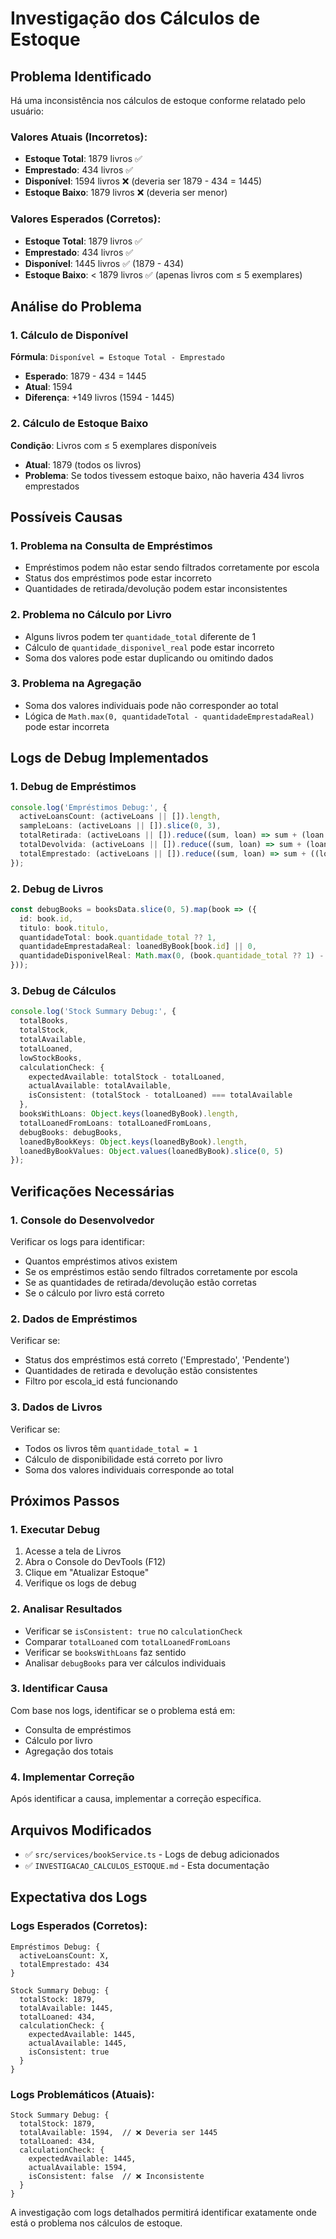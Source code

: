 # Investigação dos Cálculos de Estoque

## Problema Identificado

Há uma inconsistência nos cálculos de estoque conforme relatado pelo usuário:

### Valores Atuais (Incorretos):
- **Estoque Total**: 1879 livros ✅
- **Emprestado**: 434 livros ✅
- **Disponível**: 1594 livros ❌ (deveria ser 1879 - 434 = 1445)
- **Estoque Baixo**: 1879 livros ❌ (deveria ser menor)

### Valores Esperados (Corretos):
- **Estoque Total**: 1879 livros ✅
- **Emprestado**: 434 livros ✅
- **Disponível**: 1445 livros ✅ (1879 - 434)
- **Estoque Baixo**: < 1879 livros ✅ (apenas livros com ≤ 5 exemplares)

## Análise do Problema

### 1. Cálculo de Disponível
**Fórmula**: `Disponível = Estoque Total - Emprestado`
- **Esperado**: 1879 - 434 = 1445
- **Atual**: 1594
- **Diferença**: +149 livros (1594 - 1445)

### 2. Cálculo de Estoque Baixo
**Condição**: Livros com ≤ 5 exemplares disponíveis
- **Atual**: 1879 (todos os livros)
- **Problema**: Se todos tivessem estoque baixo, não haveria 434 livros emprestados

## Possíveis Causas

### 1. Problema na Consulta de Empréstimos
- Empréstimos podem não estar sendo filtrados corretamente por escola
- Status dos empréstimos pode estar incorreto
- Quantidades de retirada/devolução podem estar inconsistentes

### 2. Problema no Cálculo por Livro
- Alguns livros podem ter `quantidade_total` diferente de 1
- Cálculo de `quantidade_disponivel_real` pode estar incorreto
- Soma dos valores pode estar duplicando ou omitindo dados

### 3. Problema na Agregação
- Soma dos valores individuais pode não corresponder ao total
- Lógica de `Math.max(0, quantidadeTotal - quantidadeEmprestadaReal)` pode estar incorreta

## Logs de Debug Implementados

### 1. Debug de Empréstimos
```typescript
console.log('Empréstimos Debug:', {
  activeLoansCount: (activeLoans || []).length,
  sampleLoans: (activeLoans || []).slice(0, 3),
  totalRetirada: (activeLoans || []).reduce((sum, loan) => sum + (loan.quantidade_retirada || 0), 0),
  totalDevolvida: (activeLoans || []).reduce((sum, loan) => sum + (loan.quantidade_devolvida || 0), 0),
  totalEmprestado: (activeLoans || []).reduce((sum, loan) => sum + ((loan.quantidade_retirada || 0) - (loan.quantidade_devolvida || 0)), 0)
});
```

### 2. Debug de Livros
```typescript
const debugBooks = booksData.slice(0, 5).map(book => ({
  id: book.id,
  titulo: book.titulo,
  quantidadeTotal: book.quantidade_total ?? 1,
  quantidadeEmprestadaReal: loanedByBook[book.id] || 0,
  quantidadeDisponivelReal: Math.max(0, (book.quantidade_total ?? 1) - (loanedByBook[book.id] || 0))
}));
```

### 3. Debug de Cálculos
```typescript
console.log('Stock Summary Debug:', {
  totalBooks,
  totalStock,
  totalAvailable,
  totalLoaned,
  lowStockBooks,
  calculationCheck: {
    expectedAvailable: totalStock - totalLoaned,
    actualAvailable: totalAvailable,
    isConsistent: (totalStock - totalLoaned) === totalAvailable
  },
  booksWithLoans: Object.keys(loanedByBook).length,
  totalLoanedFromLoans: totalLoanedFromLoans,
  debugBooks: debugBooks,
  loanedByBookKeys: Object.keys(loanedByBook).length,
  loanedByBookValues: Object.values(loanedByBook).slice(0, 5)
});
```

## Verificações Necessárias

### 1. Console do Desenvolvedor
Verificar os logs para identificar:
- Quantos empréstimos ativos existem
- Se os empréstimos estão sendo filtrados corretamente por escola
- Se as quantidades de retirada/devolução estão corretas
- Se o cálculo por livro está correto

### 2. Dados de Empréstimos
Verificar se:
- Status dos empréstimos está correto ('Emprestado', 'Pendente')
- Quantidades de retirada e devolução estão consistentes
- Filtro por escola_id está funcionando

### 3. Dados de Livros
Verificar se:
- Todos os livros têm `quantidade_total = 1`
- Cálculo de disponibilidade está correto por livro
- Soma dos valores individuais corresponde ao total

## Próximos Passos

### 1. Executar Debug
1. Acesse a tela de Livros
2. Abra o Console do DevTools (F12)
3. Clique em "Atualizar Estoque"
4. Verifique os logs de debug

### 2. Analisar Resultados
- Verificar se `isConsistent: true` no `calculationCheck`
- Comparar `totalLoaned` com `totalLoanedFromLoans`
- Verificar se `booksWithLoans` faz sentido
- Analisar `debugBooks` para ver cálculos individuais

### 3. Identificar Causa
Com base nos logs, identificar se o problema está em:
- Consulta de empréstimos
- Cálculo por livro
- Agregação dos totais

### 4. Implementar Correção
Após identificar a causa, implementar a correção específica.

## Arquivos Modificados

- ✅ `src/services/bookService.ts` - Logs de debug adicionados
- ✅ `INVESTIGACAO_CALCULOS_ESTOQUE.md` - Esta documentação

## Expectativa dos Logs

### Logs Esperados (Corretos):
```
Empréstimos Debug: {
  activeLoansCount: X,
  totalEmprestado: 434
}

Stock Summary Debug: {
  totalStock: 1879,
  totalAvailable: 1445,
  totalLoaned: 434,
  calculationCheck: {
    expectedAvailable: 1445,
    actualAvailable: 1445,
    isConsistent: true
  }
}
```

### Logs Problemáticos (Atuais):
```
Stock Summary Debug: {
  totalStock: 1879,
  totalAvailable: 1594,  // ❌ Deveria ser 1445
  totalLoaned: 434,
  calculationCheck: {
    expectedAvailable: 1445,
    actualAvailable: 1594,
    isConsistent: false  // ❌ Inconsistente
  }
}
```

A investigação com logs detalhados permitirá identificar exatamente onde está o problema nos cálculos de estoque.
